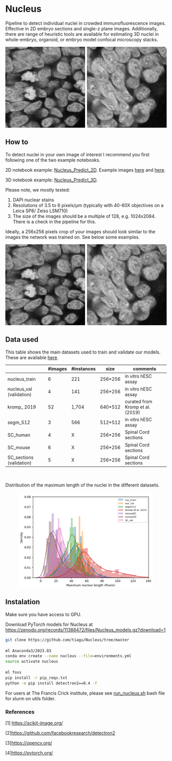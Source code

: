 # Nucleus
Pipeline to detect individual nuclei in crowded immunofluorescence images. Effective in 2D embryo sections and single-z plane images. Additionally, there are range of heuristic tools are available for estimating 3D nuclei in whole-embryo, organoid, or embryo model confocal microscopy stacks.

<p align="center">
  <img width=512 alt="portfolio_view" src="https://github.com/tiagu/Nucleus/blob/master/utils/misc/Nucleus-GIF.gif">
</p>

## How to
To detect nuclei in your own image of interest I recommend you first following one of the two example notebooks. 

2D notebook example: [Nucleus_Predict_2D](https://github.com/tiagu/Nucleus/blob/master/notebooks/Nucleus_predict_2D.ipynb?flush_cache=true). Example images [here](https://github.com/tiagu/Nucleus/blob/master/test/2D/masks/zmicropattern_zplane.tif_coco_out.png?flush_cache=true) and [here](https://github.com/tiagu/Nucleus/blob/master/test/2D/masks/zmouse_section.tif_coco_out.png?flush_cache=true).

3D notebook example: [Nucleus_Predict_3D](https://github.com/tiagu/Nucleus/blob/master/notebooks/Nucleus_predict_3D.ipynb?flush_cache=true).


Please note, we mostly tested:
1) DAPI nuclear stains
2) Resolutions of 3.5 to 6 pixels/&mu;m (typically with 40-60X objectives on a Leica SP8/ Zeiss LSM710)
3) The size of the images should be a multiple of 128, e.g. 1024x2084. There is a check in the pipeline for this.


Ideally, a 256x256 pixels crop of your images should look similar to the images the network was trained on. See below some examples.

<p align="center">
  <img width=512 alt="portfolio_view" src="https://github.com/tiagu/Nucleus/blob/master/utils/misc/Nucleus-GIF.gif">
</p>


## Data used
This table shows the main datasets used to train and validate our models. These are available [here](https://github.com/tiagu/Nucleus/blob/master/utils/misc/Nucleus?flush_cache=true).

|   | #images  |  #instances | size  | comments  |
|---|---|---|---|---|
nucleus_train |	6 |	221 | 256*256 | in vitro hESC assay
nucleus_val (validation) | 4 | 141 | 256*256 | in vitro hESC assay
kromp_ 2019 | 52 | 1,704 | 640*512 | curated from Kromp et al. (2019)
segm_512 | 3 | 566 | 512*512 | in vitro hESC assay
SC_human | 4 | X | 256*256 | Spinal Cord sections
SC_mouse | 6 | X | 256*256 | Spinal Cord sections
SC_sections (validation) | 5 | X | 256*256 | Spinal Cord sections

<br/><br/>
Distribution of the maximum length of the nuclei in the different datasets.<p align="center">
<img width=420 src="https://github.com/tiagu/Nucleus/blob/master/utils/misc/Nucleus_data_dimensions.png">
</p>


## Instalation

Make sure you have access to GPU.

Download PyTorch models for Nucleus at
https://zenodo.org/records/11388472/files/Nucleus_models.gz?download=1


``` bash
git clone https://github.com/tiagu/Nucleus/tree/master

ml Anaconda3/2023.03
conda env create --name nucleus --file=environments.yml
source activate nucleus

ml foss
pip install -r pip_reqs.txt
python -m pip install detectron2==0.4 -f

```

For users at The Francis Crick institute, please see [run_nucleus.sh](https://github.com/tiagu/Nucleus/blob/master/utils/run_nucleus.sh?flush_cache=true) bash file for slurm on utils folder.


### References

[1] https://scikit-image.org/

[2]https://github.com/facebookresearch/detectron2

[3]https://opencv.org/

[4]https://pytorch.org/

